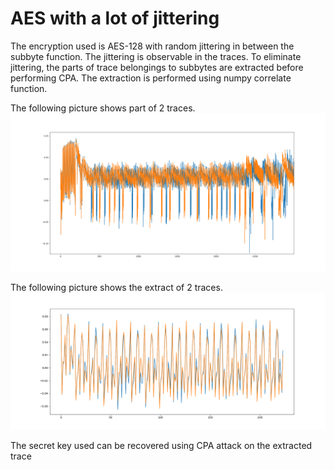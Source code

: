 # AES with a lot of jittering

The encryption used is AES-128 with random jittering in between the subbyte function. The jittering is observable in the traces. 
To eliminate jittering, the parts of trace belongings to subbytes are extracted before performing CPA. The extraction is performed using numpy
correlate function. 

The following picture shows part of 2 traces.
![img1](lotjitter_trace.png)

The following picture shows the extract of 2 traces.
![img2](lotjitter_extract.png)

The secret key used can be recovered using CPA attack on the extracted trace
